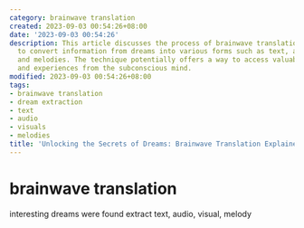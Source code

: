 ```yaml
---
category: brainwave translation
created: 2023-09-03 00:54:26+08:00
date: '2023-09-03 00:54:26'
description: This article discusses the process of brainwave translation, which aims
  to convert information from dreams into various forms such as text, audio, visuals,
  and melodies. The technique potentially offers a way to access valuable insights
  and experiences from the subconscious mind.
modified: 2023-09-03 00:54:26+08:00
tags:
- brainwave translation
- dream extraction
- text
- audio
- visuals
- melodies
title: 'Unlocking the Secrets of Dreams: Brainwave Translation Explained'
---
```


# brainwave translation

interesting dreams were found 
extract text,  audio, visual, melody
